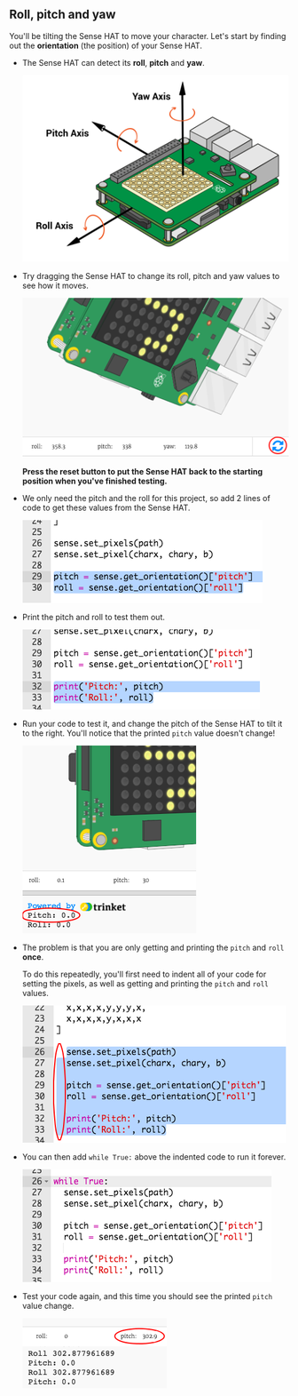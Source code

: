 ## Roll, pitch and yaw

You'll be tilting the Sense HAT to move your character. Let's start by finding out the **orientation** (the position) of your Sense HAT.

+ The Sense HAT can detect its **roll**, **pitch** and **yaw**.
    
    ![스크린샷](images/tightrope-rpy.png)

+ Try dragging the Sense HAT to change its roll, pitch and yaw values to see how it moves.
    
    ![스크린샷](images/tightrope-rpy-test.png)
    
    **Press the reset button to put the Sense HAT back to the starting position when you've finished testing.**

+ We only need the pitch and the roll for this project, so add 2 lines of code to get these values from the Sense HAT.
    
    ![스크린샷](images/tightrope-roll-pitch.png)

+ Print the pitch and roll to test them out.
    
    ![스크린샷](images/tightrope-roll-pitch-print.png)

+ Run your code to test it, and change the pitch of the Sense HAT to tilt it to the right. You'll notice that the printed `pitch` value doesn't change!
    
    ![스크린샷](images/tightrope-pitch-test.png)

+ The problem is that you are only getting and printing the `pitch` and `roll` **once**.
    
    To do this repeatedly, you'll first need to indent all of your code for setting the pixels, as well as getting and printing the `pitch` and `roll` values.
    
    ![스크린샷](images/tightrope-indent.png)

+ You can then add `while True:` above the indented code to run it forever.
    
    ![screenshot](images/tightrope-forever.png)

+ Test your code again, and this time you should see the printed `pitch` value change.
    
    ![스크린샷](images/tightrope-pitch-test-fix.png)